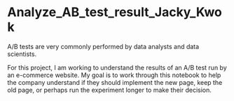 # Analyze_AB_test_result_Jacky_Kwok
A/B tests are very commonly performed by data analysts and data scientists.

For this project, I am working to understand the results of an A/B test run by an e-commerce website. My goal is to work through this notebook to help the company understand if they should implement the new page, keep the old page, or perhaps run the experiment longer to make their decision.
